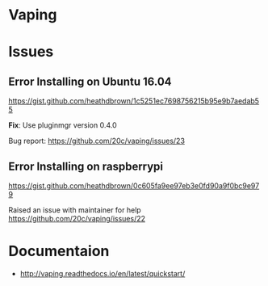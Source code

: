 # Vaping

# Issues

## Error Installing on Ubuntu 16.04
https://gist.github.com/heathdbrown/1c5251ec7698756215b95e9b7aedab55

**Fix**: Use pluginmgr version 0.4.0

Bug report: https://github.com/20c/vaping/issues/23

## Error Installing on raspberrypi
https://gist.github.com/heathdbrown/0c605fa9ee97eb3e0fd90a9f0bc9e979

Raised an issue with maintainer for help https://github.com/20c/vaping/issues/22

# Documentaion
- http://vaping.readthedocs.io/en/latest/quickstart/
